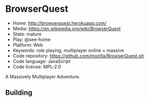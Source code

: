 # BrowserQuest

- Home: http://browserquest.herokuapp.com/
- Media: https://en.wikipedia.org/wiki/BrowserQuest
- State: mature
- Play: @see-home
- Platform: Web
- Keywords: role playing, multiplayer online + massive
- Code repository: https://github.com/mozilla/BrowserQuest.git
- Code language: JavaScript
- Code license: MPL-2.0

A Massively Multiplayer Adventure.

## Building


